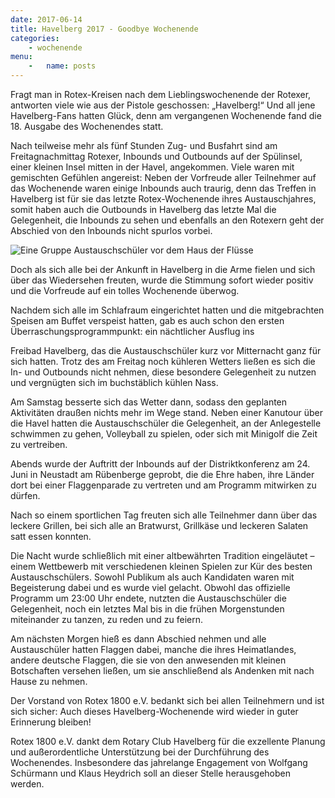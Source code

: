```yaml
---
date: 2017-06-14
title: Havelberg 2017 - Goodbye Wochenende
categories:
    - wochenende
menu:
    -   name: posts
---
```

Fragt man in Rotex-Kreisen nach dem Lieblingswochenende der Rotexer, antworten
viele wie aus der Pistole geschossen: „Havelberg!“ Und all jene Havelberg-Fans
hatten Glück, denn am vergangenen Wochenende fand die 18. Ausgabe des
Wochenendes statt.

Nach teilweise mehr als fünf Stunden Zug- und Busfahrt sind am Freitagnachmittag
Rotexer, Inbounds und Outbounds auf der Spülinsel, einer kleinen Insel mitten in
der Havel, angekommen. Viele waren mit gemischten Gefühlen angereist: Neben der
Vorfreude aller Teilnehmer auf das Wochenende waren einige Inbounds auch
traurig, denn das Treffen in Havelberg ist für sie das letzte Rotex-Wochenende
ihres Austauschjahres, somit haben auch die Outbounds in Havelberg das letzte
Mal die Gelegenheit, die Inbounds zu sehen und ebenfalls an den Rotexern geht
der Abschied von den Inbounds nicht spurlos vorbei.

![Eine Gruppe Austauschschüler vor dem Haus der Flüsse](/images/2017-havelberg.jpg)

Doch als sich alle bei der Ankunft in Havelberg in die Arme fielen und sich über
das Wiedersehen freuten, wurde die Stimmung sofort wieder positiv und die
Vorfreude auf ein tolles Wochenende überwog.

Nachdem sich alle im Schlafraum eingerichtet hatten und die mitgebrachten
Speisen am Buffet verspeist hatten, gab es auch schon den ersten
Überraschungsprogrammpunkt: ein nächtlicher Ausflug ins

Freibad Havelberg, das die Austauschschüler kurz vor Mitternacht ganz für sich
hatten. Trotz des am Freitag noch kühleren Wetters ließen es sich die In- und
Outbounds nicht nehmen, diese besondere Gelegenheit zu nutzen und vergnügten
sich im buchstäblich kühlen Nass.

Am Samstag besserte sich das Wetter dann, sodass den geplanten Aktivitäten
draußen nichts mehr im Wege stand. Neben einer Kanutour über die Havel hatten
die Austauschschüler die Gelegenheit, an der Anlegestelle schwimmen zu gehen,
Volleyball zu spielen, oder sich mit Minigolf die Zeit zu vertreiben.

Abends wurde der Auftritt der Inbounds auf der Distriktkonferenz am 24. Juni in
Neustadt am Rübenberge geprobt, die die Ehre haben, ihre Länder dort bei einer
Flaggenparade zu vertreten und am Programm mitwirken zu dürfen.

Nach so einem sportlichen Tag freuten sich alle Teilnehmer dann über das leckere
Grillen, bei sich alle an Bratwurst, Grillkäse und leckeren Salaten satt essen
konnten.

Die Nacht wurde schließlich mit einer altbewährten Tradition eingeläutet – einem
Wettbewerb mit verschiedenen kleinen Spielen zur Kür des besten
Austauschschülers. Sowohl Publikum als auch Kandidaten waren mit Begeisterung
dabei und es wurde viel gelacht. Obwohl das offizielle Programm um 23:00 Uhr
endete, nutzten die Austauschschüler die Gelegenheit, noch ein letztes Mal bis
in die frühen Morgenstunden miteinander zu tanzen, zu reden und zu feiern.

Am nächsten Morgen hieß es dann Abschied nehmen und alle Austauschüler hatten
Flaggen dabei, manche die ihres Heimatlandes, andere deutsche Flaggen, die sie
von den anwesenden mit kleinen Botschaften versehen ließen, um sie anschließend
als Andenken mit nach Hause zu nehmen.

Der Vorstand von Rotex 1800 e.V. bedankt sich bei allen Teilnehmern und ist sich
sicher: Auch dieses Havelberg-Wochenende wird wieder in guter Erinnerung
bleiben!

Rotex 1800 e.V. dankt dem Rotary Club Havelberg für die exzellente Planung und
außerordentliche Unterstützung bei der Durchführung des Wochenendes.
Insbesondere das jahrelange Engagement von Wolfgang Schürmann und Klaus Heydrich
soll an dieser Stelle herausgehoben werden.

